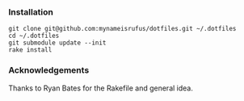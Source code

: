 ### Installation

    git clone git@github.com:mynameisrufus/dotfiles.git ~/.dotfiles
    cd ~/.dotfiles
    git submodule update --init
    rake install

### Acknowledgements

Thanks to Ryan Bates for the Rakefile and general idea.
